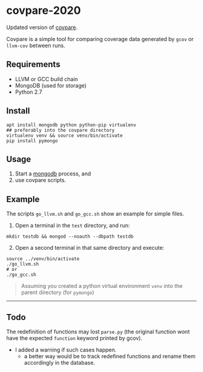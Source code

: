 # covpare-2020

Updated version of [covpare](https://github.com/zachriggle/covpare).

Covpare is a simple tool for comparing coverage data generated by `gcov` or `llvm-cov` between runs.

## Requirements

- LLVM or GCC build chain
- MongoDB (used for storage)
- Python 2.7

## Install

```
apt install mongodb python python-pip virtualenv
## preferably into the covpare directory
virtualenv venv && source venv/bin/activate
pip install pymongo
```

## Usage

1. Start a [mongodb](https://docs.mongodb.com/manual/tutorial/manage-mongodb-processes/#specify-a-data-directory) process, and
2. use covpare scripts.

## Example

The scripts `go_llvm.sh` and `go_gcc.sh` show an example for simple files.

1. Open a terminal in the `test` directory, and run:
```
mkdir testdb && mongod --noauth --dbpath testdb
```

2. Open a second terminal in that same directory and execute:
```
source ../venv/bin/activate
./go_llvm.sh
# or
./go_gcc.sh
```
> Assuming you created a python virtual environment `venv` into the parent directory (for `pymongo`)

---

## Todo

The redefinition of functions may lost `parse.py`
(the original function wont have the expected `function` keyword printed by gcov).
- I added a warning if such cases happen.
  - a better way would be to track redefined functions and rename them accordingly in the database.
